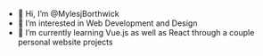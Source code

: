 - 👋 Hi, I’m @MylesjBorthwick
- 👀 I’m interested in Web Development and Design
- 🌱 I’m currently learning Vue.js as well as React through a couple personal website projects


<!---
MylesjBorthwick/MylesjBorthwick is a ✨ special ✨ repository because its `README.md` (this file) appears on your GitHub profile.
You can click the Preview link to take a look at your changes.
--->
